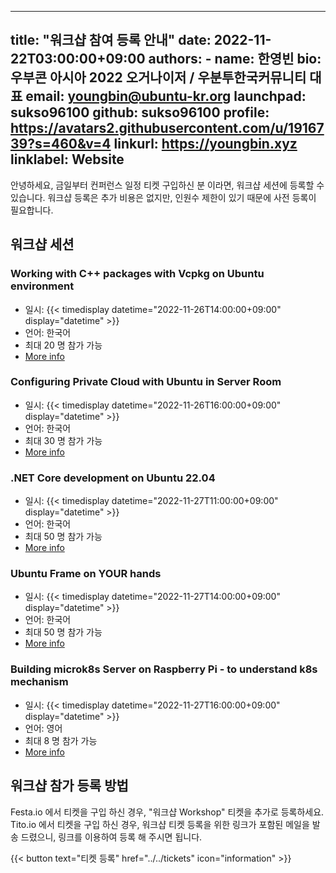 
---
title: "워크샵 참여 등록 안내"
date: 2022-11-22T03:00:00+09:00
authors:
    - name: 한영빈
      bio: 우부콘 아시아 2022 오거나이저 / 우분투한국커뮤니티 대표 
      email: youngbin@ubuntu-kr.org
      launchpad: sukso96100
      github: sukso96100
      profile: https://avatars2.githubusercontent.com/u/1916739?s=460&v=4
      linkurl: https://youngbin.xyz
      linklabel: Website
---

안녕하세요, 금일부터 컨퍼런스 일정 티켓 구입하신 분 이라면, 워크샵 세션에 등록할 수 있습니다.
워크샵 등록은 추가 비용은 없지만, 인원수 제한이 있기 때문에 사전 등록이 필요합니다.

## 워크샵 세션

### Working with C++ packages with Vcpkg on Ubuntu environment
- 일시: {{< timedisplay datetime="2022-11-26T14:00:00+09:00" display="datetime" >}}
- 언어: 한국어
- 최대 20 명 참가 가능
- [More info](../../sessions/support-package-as-Vcpkg-in-linux/)

### Configuring Private Cloud with Ubuntu in Server Room
- 일시: {{< timedisplay datetime="2022-11-26T16:00:00+09:00" display="datetime" >}}
- 언어: 한국어
- 최대 30 명 참가 가능
- [More info](../../sessions/configure-private-cloud-with-ubuntu/)

### .NET Core development on Ubuntu 22.04
- 일시: {{< timedisplay datetime="2022-11-27T11:00:00+09:00" display="datetime" >}}
- 언어: 한국어
- 최대 50 명 참가 가능
- [More info](../../sessions/NET-Core-Development-in-Ubuntu/)

### Ubuntu Frame on YOUR hands
- 일시: {{< timedisplay datetime="2022-11-27T14:00:00+09:00" display="datetime" >}}
- 언어: 한국어
- 최대 50 명 참가 가능
- [More info](../../sessions/Ubuntu_Frame_on_YOUR_hands/)

### Building microk8s Server on Raspberry Pi - to understand k8s mechanism
- 일시: {{< timedisplay datetime="2022-11-27T16:00:00+09:00" display="datetime" >}}
- 언어: 영어
- 최대 8 명 참가 가능
- [More info](../../sessions/Building-microk8s-Server-on-Raspberry-Pi-to-understand-k8s-mechanism/)

## 워크샵 참가 등록 방법

Festa.io 에서 티켓을 구입 하신 경우, "워크샵 Workshop" 티켓을 추가로 등록하세요.
Tito.io 에서 티켓을 구입 하신 경우, 워크샵 티켓 등록을 위한 링크가 포함된 메일을 발송 드렸으니, 링크를 이용하여 등록 해 주시면 됩니다.

{{< button text="티켓 등록" href="../../tickets" icon="information" >}}